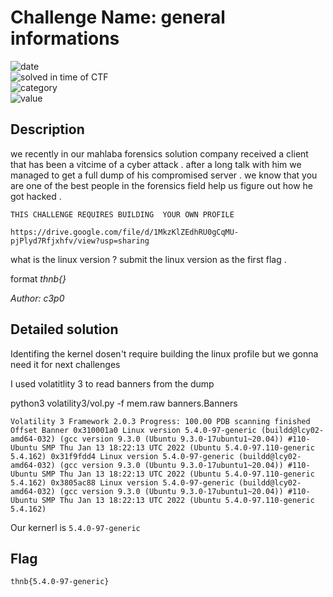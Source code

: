 # Challenge Name: general informations 



![date](https://img.shields.io/badge/date-17.04.2022-brightgreen.svg)  
![solved in time of CTF](https://img.shields.io/badge/solved-in%20time%20of%20CTF-brightgreen.svg)   
![category](https://img.shields.io/badge/category-Forensics-blueviolet.svg)   
![value](https://img.shields.io/badge/value-5-blue.svg)  


## Description

we recently in our mahlaba forensics solution company received a client that has been a vitcime of a cyber attack . after a long talk with him we managed to get a full dump of his compromised server . we know that you are one of the best people in the forensics field help us figure out how he got hacked .

```
THIS CHALLENGE REQUIRES BUILDING  YOUR OWN PROFILE 

https://drive.google.com/file/d/1MkzKlZEdhRU0gCqMU-pjPlyd7Rfjxhfv/view?usp=sharing
```

what is the linux version ? submit the linux version as the first flag . 

format _thnb{}_ 

_Author: c3p0_

## Detailed solution

Identifing the kernel dosen't require building the linux profile but we gonna need it for next challenges

I used volatitlity 3 to read banners from the dump

python3 volatility3/vol.py -f mem.raw banners.Banners

```
Volatility 3 Framework 2.0.3 Progress: 100.00 PDB scanning finished Offset Banner 0x310001a0 Linux version 5.4.0-97-generic (buildd@lcy02-amd64-032) (gcc version 9.3.0 (Ubuntu 9.3.0-17ubuntu1~20.04)) #110-Ubuntu SMP Thu Jan 13 18:22:13 UTC 2022 (Ubuntu 5.4.0-97.110-generic 5.4.162) 0x31f9fdd4 Linux version 5.4.0-97-generic (buildd@lcy02-amd64-032) (gcc version 9.3.0 (Ubuntu 9.3.0-17ubuntu1~20.04)) #110-Ubuntu SMP Thu Jan 13 18:22:13 UTC 2022 (Ubuntu 5.4.0-97.110-generic 5.4.162) 0x3805ac88 Linux version 5.4.0-97-generic (buildd@lcy02-amd64-032) (gcc version 9.3.0 (Ubuntu 9.3.0-17ubuntu1~20.04)) #110-Ubuntu SMP Thu Jan 13 18:22:13 UTC 2022 (Ubuntu 5.4.0-97.110-generic 5.4.162)
```

Our kernerl is `5.4.0-97-generic` 

## Flag

```
thnb{5.4.0-97-generic}
``` 
